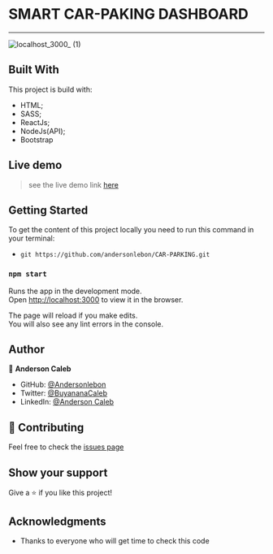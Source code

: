 # SMART CAR-PAKING DASHBOARD

*** 
![localhost_3000_ (1)](https://user-images.githubusercontent.com/65068771/131568626-757e19ec-c926-4276-901d-481b8f7593e1.png)


## Built With

This project is build with:

- HTML;
- SASS;
- ReactJs;
- NodeJs(API);
- Bootstrap

## Live demo

> see the live demo link [here](https://car-packing.netlify.app/)

## Getting Started

To get the content of this project locally you need to run this command in your terminal:

- `git https://github.com/andersonlebon/CAR-PARKING.git`


### `npm start`

Runs the app in the development mode.\
Open [http://localhost:3000](http://localhost:3000) to view it in the browser.

The page will reload if you make edits.\
You will also see any lint errors in the console.


## Author

👤 **Anderson Caleb**

- GitHub: [@Andersonlebon](https://github.com/andersonlebon)
- Twitter: [@BuyananaCaleb](https://twitter.com/BuyananaCaleb)
- LinkedIn: [@Anderson Caleb](https://www.linkedin.com/in/anderson-caleb-915343209/)

## :handshake: Contributing

Feel free to check the [issues page](https://github.com/andersonlebon/CAR-PARKING/issues)

## Show your support

Give a :star: if you like this project!

## Acknowledgments

- Thanks to everyone who will get time to check this code
